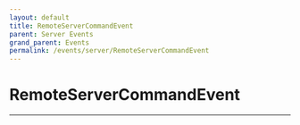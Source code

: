 ```yaml
---
layout: default
title: RemoteServerCommandEvent
parent: Server Events
grand_parent: Events
permalink: /events/server/RemoteServerCommandEvent
---
```


# RemoteServerCommandEvent

---
